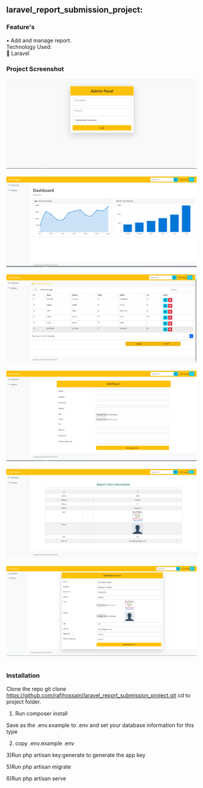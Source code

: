 <h2>laravel_report_submission_project:</h2>
<h3> Feature's </h3>	
<p>
•	Add and manage report.<br>
Technology Used:<br>
	Laravel </p>

<h3>Project Screenshot</h3>
<img src="img/img1.png" alt=""><br><br>
<img src="img/img2.png" alt=""><br><br>
<img src="img/img3.png" alt=""><br><br>
<img src="img/img4.png" alt=""><br><br>
<img src="img/img5.png" alt=""><br><br>
<img src="img/img6.png" alt=""><br><br>

<h3>Installation</h3>

Clone the repo git clone https://github.com/rafihossain/laravel_report_submission_project.git
cd to project folder.

1) Run composer install

Save as the .env.example to .env and set your database information for this type

2) copy .env.example .env

3)Run php artisan key:generate to generate the app key

5)Run php artisan migrate

6)Run php artisan serve